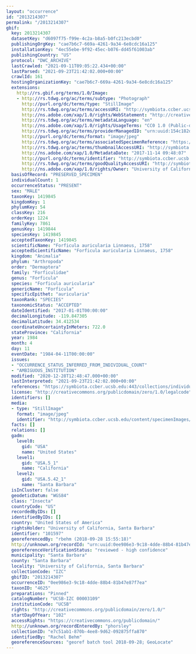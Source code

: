 ```yaml
---
layout: "occurrence"
id: "2013214307"
permalink: "/2013214307"
gbif:
  key: 2013214307
  datasetKey: "d6097f75-f99e-4c2a-b8a5-b0fc213ecbd0"
  publishingOrgKey: "cae7b6c7-669a-4261-9a34-6e8cdc16a125"
  installationKey: "4ec55ebe-9f92-45ec-b076-dd45f61003ab"
  publishingCountry: "US"
  protocol: "DWC_ARCHIVE"
  lastCrawled: "2021-09-11T09:05:22.434+00:00"
  lastParsed: "2021-09-23T21:42:02.000+00:00"
  crawlId: 161
  hostingOrganizationKey: "cae7b6c7-669a-4261-9a34-6e8cdc16a125"
  extensions:
    http://rs.gbif.org/terms/1.0/Image:
    - http://rs.tdwg.org/ac/terms/subtype: "Photograph"
      http://purl.org/dc/terms/type: "StillImage"
      http://rs.tdwg.org/ac/terms/accessURI: "http://symbiota.ccber.ucsb.edu/content/specimenImages/UCSB_IZC/UCSB-IZC00003/UCSB-IZC_00003109_lg.jpg"
      http://ns.adobe.com/xap/1.0/rights/WebStatement: "http://creativecommons.org/publicdomain/zero/1.0/"
      http://rs.tdwg.org/ac/terms/metadataLanguage: "en"
      http://ns.adobe.com/xap/1.0/rights/UsageTerms: "CC0 1.0 (Public-domain)"
      http://rs.tdwg.org/ac/terms/providerManagedID: "urn:uuid:154c182d-967a-4989-a9c1-6b15c7734e45"
      http://purl.org/dc/terms/format: "image/jpeg"
      http://rs.tdwg.org/ac/terms/associatedSpecimenReference: "https://symbiota.ccber.ucsb.edu:443/collections/individual/index.php?occid=101597"
      http://rs.tdwg.org/ac/terms/thumbnailAccessURI: "http://symbiota.ccber.ucsb.edu/content/specimenImages/UCSB_IZC/UCSB-IZC00003/UCSB-IZC_00003109_tn.jpg"
      http://ns.adobe.com/xap/1.0/MetadataDate: "2017-11-14 09:48:07"
      http://purl.org/dc/terms/identifier: "http://symbiota.ccber.ucsb.edu/content/specimenImages/UCSB_IZC/UCSB-IZC00003/UCSB-IZC_00003109_lg.jpg"
      http://rs.tdwg.org/ac/terms/goodQualityAccessURI: "http://symbiota.ccber.ucsb.edu/content/specimenImages/UCSB_IZC/UCSB-IZC00003/UCSB-IZC_00003109.jpg"
      http://ns.adobe.com/xap/1.0/rights/Owner: "University of California, Santa Barbara"
  basisOfRecord: "PRESERVED_SPECIMEN"
  individualCount: 1
  occurrenceStatus: "PRESENT"
  sex: "MALE"
  taxonKey: 1419845
  kingdomKey: 1
  phylumKey: 54
  classKey: 216
  orderKey: 1224
  familyKey: 7861
  genusKey: 1419844
  speciesKey: 1419845
  acceptedTaxonKey: 1419845
  scientificName: "Forficula auricularia Linnaeus, 1758"
  acceptedScientificName: "Forficula auricularia Linnaeus, 1758"
  kingdom: "Animalia"
  phylum: "Arthropoda"
  order: "Dermaptera"
  family: "Forficulidae"
  genus: "Forficula"
  species: "Forficula auricularia"
  genericName: "Forficula"
  specificEpithet: "auricularia"
  taxonRank: "SPECIES"
  taxonomicStatus: "ACCEPTED"
  dateIdentified: "2017-01-01T00:00:00"
  decimalLongitude: -119.847305
  decimalLatitude: 34.412534
  coordinateUncertaintyInMeters: 722.0
  stateProvince: "California"
  year: 1984
  month: 4
  day: 11
  eventDate: "1984-04-11T00:00:00"
  issues:
  - "OCCURRENCE_STATUS_INFERRED_FROM_INDIVIDUAL_COUNT"
  - "AMBIGUOUS_INSTITUTION"
  modified: "2020-12-28T12:48:47.000+00:00"
  lastInterpreted: "2021-09-23T21:42:02.000+00:00"
  references: "https://symbiota.ccber.ucsb.edu:443/collections/individual/index.php?occid=101597"
  license: "http://creativecommons.org/publicdomain/zero/1.0/legalcode"
  identifiers: []
  media:
  - type: "StillImage"
    format: "image/jpeg"
    identifier: "http://symbiota.ccber.ucsb.edu/content/specimenImages/UCSB_IZC/UCSB-IZC00003/UCSB-IZC_00003109_lg.jpg"
  facts: []
  relations: []
  gadm:
    level0:
      gid: "USA"
      name: "United States"
    level1:
      gid: "USA.5_1"
      name: "California"
    level2:
      gid: "USA.5.42_1"
      name: "Santa Barbara"
  isInCluster: false
  geodeticDatum: "WGS84"
  class: "Insecta"
  countryCode: "US"
  recordedByIDs: []
  identifiedByIDs: []
  country: "United States of America"
  rightsHolder: "University of California, Santa Barbara"
  identifier: "101597"
  georeferencedBy: "rbehm (2018-09-28 15:55:18)"
  http://unknown.org/recordId: "urn:uuid:0ee986e3-9c18-4dde-88b4-81b47e87f7ea"
  georeferenceVerificationStatus: "reviewed - high confidence"
  municipality: "Santa Barbara"
  county: "Santa Barbara"
  locality: "University of California, Santa Barbara"
  collectionCode: "IZC"
  gbifID: "2013214307"
  occurrenceID: "0ee986e3-9c18-4dde-88b4-81b47e87f7ea"
  taxonID: "4625"
  preparations: "Pinned"
  catalogNumber: "UCSB-IZC 00003109"
  institutionCode: "UCSB"
  rights: "http://creativecommons.org/publicdomain/zero/1.0/"
  startDayOfYear: "102"
  accessRights: "https://creativecommons.org/publicdomain/"
  http://unknown.org/recordEnteredBy: "phorsley"
  collectionID: "e7c51ab1-870b-4ee8-9d62-092875ffa870"
  identifiedBy: "Rachel Behm"
  georeferenceSources: "georef batch tool 2018-09-28; GeoLocate"
---
```


